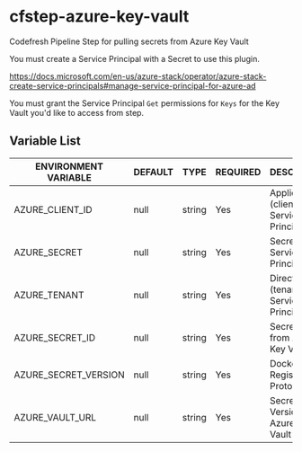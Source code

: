 # cfstep-azure-key-vault
Codefresh Pipeline Step for pulling secrets from Azure Key Vault

You must create a Service Principal with a Secret to use this plugin.

https://docs.microsoft.com/en-us/azure-stack/operator/azure-stack-create-service-principals#manage-service-principal-for-azure-ad

You must grant the Service Principal `Get` permissions for `Keys` for the Key Vault you'd like to access from step.

## Variable List

| ENVIRONMENT VARIABLE | DEFAULT | TYPE | REQUIRED | DESCRIPTION |
|----------------------------|----------|---------|----------|---------------------------------------------------------------------------------------------------------------------------------|
| AZURE_CLIENT_ID | null | string | Yes | Application (client) ID for Service Principal |
| AZURE_SECRET | null | string | Yes | Secret for Service Principal |
| AZURE_TENANT | null | string | Yes | Directory (tenant) ID for Service Principal|
| AZURE_SECRET_ID | null | string | Yes | Secret ID from Azure Key Vault |
| AZURE_SECRET_VERSION | null | string | Yes | Docker Registry Protocol |
| AZURE_VAULT_URL | null | string | Yes | Secret Version from Azure Key Vault |
